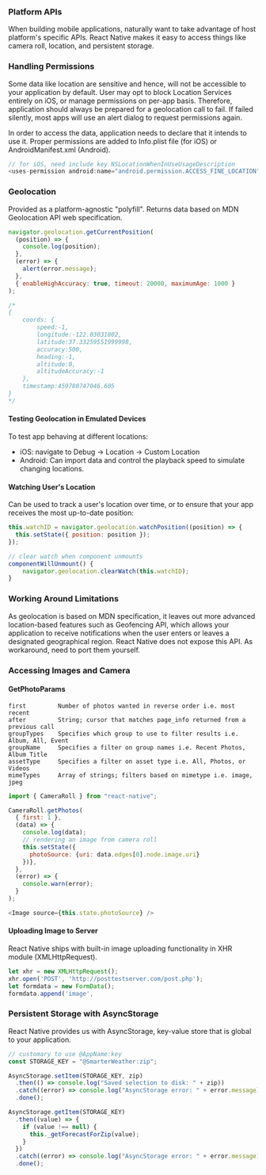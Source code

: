 ### Platform APIs

When building mobile applications, naturally want to take advantage of host platform's specific APIs. React Native makes it easy to access things like camera roll, location, and persistent storage.

### Handling Permissions

Some data like location are sensitive and hence, will not be accessible to your application by default. User may opt to block Location Services entirely on iOS, or manage permissions on per-app basis. Therefore, application should always be prepared for a geolocation call to fail. If failed silently, most apps will use an alert dialog to request permissions again.

In order to access the data, application needs to declare that it intends to use it. Proper permissions are added to Info.plist file (for iOS) or AndroidManifest.xml (Android).

```js
// for iOS, need include key NSLocationWhenInUseUsageDescription
<uses-permission android:name="android.permission.ACCESS_FINE_LOCATION" />
```

### Geolocation

Provided as a platform-agnostic "polyfill". Returns data based on MDN Geolocation API web specification.

```js
navigator.geolocation.getCurrentPosition(
  (position) => {
    console.log(position);
  },
  (error) => {
    alert(error.message);
  },
  { enableHighAccuracy: true, timeout: 20000, maximumAge: 1000 }
);

/* 
{
    coords: {
        speed:-1,
        longitude:-122.03031802,
        latitude:37.33259551999998,
        accuracy:500,
        heading:-1,
        altitude:0,
        altitudeAccuracy:-1
    },
    timestamp:459780747046.605
}
*/
```

#### Testing Geolocation in Emulated Devices

To test app behaving at different locations:

- iOS: navigate to Debug -> Location -> Custom Location
- Android: Can import data and control the playback speed to simulate changing locations.

#### Watching User's Location

Can be used to track a user's location over time, or to ensure that your app receives the most up-to-date position:

```js
this.watchID = navigator.geolocation.watchPosition((position) => {
  this.setState({ position: position });
});

// clear watch when component unmounts
componentWillUnmount() {
    navigator.geolocation.clearWatch(this.watchID);
}
```

### Working Around Limitations

As geolocation is based on MDN specification, it leaves out more advanced location-based features such as Geofencing API, which allows your application to receive notifications when the user enters or leaves a designated geographical region. React Native does not expose this API. As workaround, need to port them yourself.

### Accessing Images and Camera

#### GetPhotoParams

```
first         Number of photos wanted in reverse order i.e. most recent
after         String; cursor that matches page_info returned from a previous call
groupTypes    Specifies which group to use to filter results i.e. Album, All, Event
groupName     Specifies a filter on group names i.e. Recent Photos, Album Title
assetType     Specifies a filter on asset type i.e. All, Photos, or Videos
mimeTypes     Array of strings; filters based on mimetype i.e. image, jpeg
```

```js
import { CameraRoll } from "react-native";

CameraRoll.getPhotos(
  { first: 1 },
  (data) => {
    console.log(data);
    // rendering an image from camera roll
    this.setState({
      photoSource: {uri: data.edges[0].node.image.uri}
    })},
  },
  (error) => {
    console.warn(error);
  }
);

<Image source={this.state.photoSource} />
```

#### Uploading Image to Server

React Native ships with built-in image uploading functionality in XHR module (XMLHttpRequest).

```js
let xhr = new XMLHttpRequest();
xhr.open('POST', 'http://posttestserver.com/post.php');
let formdata = new FormData();
formdata.append('image',
```

### Persistent Storage with AsyncStorage

React Native provides us with AsyncStorage, key-value store that is global to your application.

```js
// customary to use @AppName:key
const STORAGE_KEY = "@SmarterWeather:zip";

AsyncStorage.setItem(STORAGE_KEY, zip)
  .then(() => console.log("Saved selection to disk: " + zip))
  .catch((error) => console.log("AsyncStorage error: " + error.message))
  .done();

AsyncStorage.getItem(STORAGE_KEY)
  .then((value) => {
    if (value !== null) {
      this._getForecastForZip(value);
    }
  })
  .catch((error) => console.log("AsyncStorage error: " + error.message))
  .done();
```
